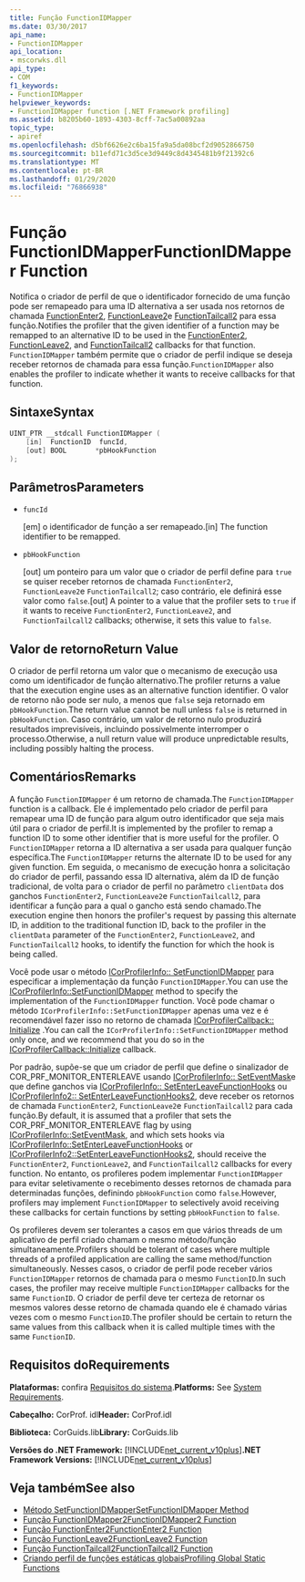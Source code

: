 ```yaml
---
title: Função FunctionIDMapper
ms.date: 03/30/2017
api_name:
- FunctionIDMapper
api_location:
- mscorwks.dll
api_type:
- COM
f1_keywords:
- FunctionIDMapper
helpviewer_keywords:
- FunctionIDMapper function [.NET Framework profiling]
ms.assetid: b8205b60-1893-4303-8cff-7ac5a00892aa
topic_type:
- apiref
ms.openlocfilehash: d5bf6626e2c6ba15fa9a5da08bcf2d9052866750
ms.sourcegitcommit: b11efd71c3d5ce3d9449c8d4345481b9f21392c6
ms.translationtype: MT
ms.contentlocale: pt-BR
ms.lasthandoff: 01/29/2020
ms.locfileid: "76866938"
---
```

# <a name="functionidmapper-function"></a><span data-ttu-id="9b647-102">Função FunctionIDMapper</span><span class="sxs-lookup"><span data-stu-id="9b647-102">FunctionIDMapper Function</span></span>
<span data-ttu-id="9b647-103">Notifica o criador de perfil de que o identificador fornecido de uma função pode ser remapeado para uma ID alternativa a ser usada nos retornos de chamada [FunctionEnter2](functionenter2-function.md), [FunctionLeave2](functionleave2-function.md)e [FunctionTailcall2](functiontailcall2-function.md) para essa função.</span><span class="sxs-lookup"><span data-stu-id="9b647-103">Notifies the profiler that the given identifier of a function may be remapped to an alternative ID to be used in the [FunctionEnter2](functionenter2-function.md), [FunctionLeave2](functionleave2-function.md), and [FunctionTailcall2](functiontailcall2-function.md) callbacks for that function.</span></span> <span data-ttu-id="9b647-104">`FunctionIDMapper` também permite que o criador de perfil indique se deseja receber retornos de chamada para essa função.</span><span class="sxs-lookup"><span data-stu-id="9b647-104">`FunctionIDMapper` also enables the profiler to indicate whether it wants to receive callbacks for that function.</span></span>  
  
## <a name="syntax"></a><span data-ttu-id="9b647-105">Sintaxe</span><span class="sxs-lookup"><span data-stu-id="9b647-105">Syntax</span></span>  
  
```cpp  
UINT_PTR __stdcall FunctionIDMapper (  
    [in]  FunctionID  funcId,   
    [out] BOOL       *pbHookFunction  
);  
```  
  
## <a name="parameters"></a><span data-ttu-id="9b647-106">Parâmetros</span><span class="sxs-lookup"><span data-stu-id="9b647-106">Parameters</span></span>

- `funcId`

  <span data-ttu-id="9b647-107">\[em] o identificador de função a ser remapeado.</span><span class="sxs-lookup"><span data-stu-id="9b647-107">\[in] The function identifier to be remapped.</span></span>

- `pbHookFunction`

  <span data-ttu-id="9b647-108">\[out] um ponteiro para um valor que o criador de perfil define para `true` se quiser receber retornos de chamada `FunctionEnter2`, `FunctionLeave2`e `FunctionTailcall2`; caso contrário, ele definirá esse valor como `false`.</span><span class="sxs-lookup"><span data-stu-id="9b647-108">\[out] A pointer to a value that the profiler sets to `true` if it wants to receive `FunctionEnter2`, `FunctionLeave2`, and `FunctionTailcall2` callbacks; otherwise, it sets this value to `false`.</span></span>

## <a name="return-value"></a><span data-ttu-id="9b647-109">Valor de retorno</span><span class="sxs-lookup"><span data-stu-id="9b647-109">Return Value</span></span>  
 <span data-ttu-id="9b647-110">O criador de perfil retorna um valor que o mecanismo de execução usa como um identificador de função alternativo.</span><span class="sxs-lookup"><span data-stu-id="9b647-110">The profiler returns a value that the execution engine uses as an alternative function identifier.</span></span> <span data-ttu-id="9b647-111">O valor de retorno não pode ser nulo, a menos que `false` seja retornado em `pbHookFunction`.</span><span class="sxs-lookup"><span data-stu-id="9b647-111">The return value cannot be null unless `false` is returned in `pbHookFunction`.</span></span> <span data-ttu-id="9b647-112">Caso contrário, um valor de retorno nulo produzirá resultados imprevisíveis, incluindo possivelmente interromper o processo.</span><span class="sxs-lookup"><span data-stu-id="9b647-112">Otherwise, a null return value will produce unpredictable results, including possibly halting the process.</span></span>  
  
## <a name="remarks"></a><span data-ttu-id="9b647-113">Comentários</span><span class="sxs-lookup"><span data-stu-id="9b647-113">Remarks</span></span>  
 <span data-ttu-id="9b647-114">A função `FunctionIDMapper` é um retorno de chamada.</span><span class="sxs-lookup"><span data-stu-id="9b647-114">The `FunctionIDMapper` function is a callback.</span></span> <span data-ttu-id="9b647-115">Ele é implementado pelo criador de perfil para remapear uma ID de função para algum outro identificador que seja mais útil para o criador de perfil.</span><span class="sxs-lookup"><span data-stu-id="9b647-115">It is implemented by the profiler to remap a function ID to some other identifier that is more useful for the profiler.</span></span> <span data-ttu-id="9b647-116">O `FunctionIDMapper` retorna a ID alternativa a ser usada para qualquer função específica.</span><span class="sxs-lookup"><span data-stu-id="9b647-116">The `FunctionIDMapper` returns the alternate ID to be used for any given function.</span></span> <span data-ttu-id="9b647-117">Em seguida, o mecanismo de execução honra a solicitação do criador de perfil, passando essa ID alternativa, além da ID de função tradicional, de volta para o criador de perfil no parâmetro `clientData` dos ganchos `FunctionEnter2`, `FunctionLeave2`e `FunctionTailcall2`, para identificar a função para a qual o gancho está sendo chamado.</span><span class="sxs-lookup"><span data-stu-id="9b647-117">The execution engine then honors the profiler's request by passing this alternate ID, in addition to the traditional function ID, back to the profiler in the `clientData` parameter of the `FunctionEnter2`, `FunctionLeave2`, and `FunctionTailcall2` hooks, to identify the function for which the hook is being called.</span></span>  
  
 <span data-ttu-id="9b647-118">Você pode usar o método [ICorProfilerInfo:: SetFunctionIDMapper](icorprofilerinfo-setfunctionidmapper-method.md) para especificar a implementação da função `FunctionIDMapper`.</span><span class="sxs-lookup"><span data-stu-id="9b647-118">You can use the [ICorProfilerInfo::SetFunctionIDMapper](icorprofilerinfo-setfunctionidmapper-method.md) method to specify the implementation of the `FunctionIDMapper` function.</span></span> <span data-ttu-id="9b647-119">Você pode chamar o método `ICorProfilerInfo::SetFunctionIDMapper` apenas uma vez e é recomendável fazer isso no retorno de chamada [ICorProfilerCallback:: Initialize](icorprofilercallback-initialize-method.md) .</span><span class="sxs-lookup"><span data-stu-id="9b647-119">You can call the `ICorProfilerInfo::SetFunctionIDMapper` method only once, and we recommend that you do so in the [ICorProfilerCallback::Initialize](icorprofilercallback-initialize-method.md) callback.</span></span>  
  
 <span data-ttu-id="9b647-120">Por padrão, supõe-se que um criador de perfil que define o sinalizador de COR_PRF_MONITOR_ENTERLEAVE usando [ICorProfilerInfo:: SetEventMask](icorprofilerinfo-seteventmask-method.md)e que define ganchos via [ICorProfilerInfo:: SetEnterLeaveFunctionHooks](icorprofilerinfo-setenterleavefunctionhooks-method.md) ou [ICorProfilerInfo2:: SetEnterLeaveFunctionHooks2](icorprofilerinfo2-setenterleavefunctionhooks2-method.md), deve receber os retornos de chamada `FunctionEnter2`, `FunctionLeave2`e `FunctionTailcall2` para cada função.</span><span class="sxs-lookup"><span data-stu-id="9b647-120">By default, it is assumed that a profiler that sets the COR_PRF_MONITOR_ENTERLEAVE flag by using [ICorProfilerInfo::SetEventMask](icorprofilerinfo-seteventmask-method.md), and which sets hooks via [ICorProfilerInfo::SetEnterLeaveFunctionHooks](icorprofilerinfo-setenterleavefunctionhooks-method.md) or [ICorProfilerInfo2::SetEnterLeaveFunctionHooks2](icorprofilerinfo2-setenterleavefunctionhooks2-method.md), should receive the `FunctionEnter2`, `FunctionLeave2`, and `FunctionTailcall2` callbacks for every function.</span></span> <span data-ttu-id="9b647-121">No entanto, os profileres podem implementar `FunctionIDMapper` para evitar seletivamente o recebimento desses retornos de chamada para determinadas funções, definindo `pbHookFunction` como `false`.</span><span class="sxs-lookup"><span data-stu-id="9b647-121">However, profilers may implement `FunctionIDMapper` to selectively avoid receiving these callbacks for certain functions by setting `pbHookFunction` to `false`.</span></span>  
  
 <span data-ttu-id="9b647-122">Os profileres devem ser tolerantes a casos em que vários threads de um aplicativo de perfil criado chamam o mesmo método/função simultaneamente.</span><span class="sxs-lookup"><span data-stu-id="9b647-122">Profilers should be tolerant of cases where multiple threads of a profiled application are calling the same method/function simultaneously.</span></span> <span data-ttu-id="9b647-123">Nesses casos, o criador de perfil pode receber vários `FunctionIDMapper` retornos de chamada para o mesmo `FunctionID`.</span><span class="sxs-lookup"><span data-stu-id="9b647-123">In such cases, the profiler may receive multiple `FunctionIDMapper` callbacks for the same `FunctionID`.</span></span> <span data-ttu-id="9b647-124">O criador de perfil deve ter certeza de retornar os mesmos valores desse retorno de chamada quando ele é chamado várias vezes com o mesmo `FunctionID`.</span><span class="sxs-lookup"><span data-stu-id="9b647-124">The profiler should be certain to return the same values from this callback when it is called multiple times with the same `FunctionID`.</span></span>  
  
## <a name="requirements"></a><span data-ttu-id="9b647-125">Requisitos do</span><span class="sxs-lookup"><span data-stu-id="9b647-125">Requirements</span></span>  
 <span data-ttu-id="9b647-126">**Plataformas:** confira [Requisitos do sistema](../../../../docs/framework/get-started/system-requirements.md).</span><span class="sxs-lookup"><span data-stu-id="9b647-126">**Platforms:** See [System Requirements](../../../../docs/framework/get-started/system-requirements.md).</span></span>  
  
 <span data-ttu-id="9b647-127">**Cabeçalho:** CorProf. idl</span><span class="sxs-lookup"><span data-stu-id="9b647-127">**Header:** CorProf.idl</span></span>  
  
 <span data-ttu-id="9b647-128">**Biblioteca:** CorGuids.lib</span><span class="sxs-lookup"><span data-stu-id="9b647-128">**Library:** CorGuids.lib</span></span>  
  
 <span data-ttu-id="9b647-129">**Versões do .NET Framework:** [!INCLUDE[net_current_v10plus](../../../../includes/net-current-v10plus-md.md)]</span><span class="sxs-lookup"><span data-stu-id="9b647-129">**.NET Framework Versions:** [!INCLUDE[net_current_v10plus](../../../../includes/net-current-v10plus-md.md)]</span></span>  
  
## <a name="see-also"></a><span data-ttu-id="9b647-130">Veja também</span><span class="sxs-lookup"><span data-stu-id="9b647-130">See also</span></span>

- [<span data-ttu-id="9b647-131">Método SetFunctionIDMapper</span><span class="sxs-lookup"><span data-stu-id="9b647-131">SetFunctionIDMapper Method</span></span>](icorprofilerinfo-setfunctionidmapper-method.md)
- [<span data-ttu-id="9b647-132">Função FunctionIDMapper2</span><span class="sxs-lookup"><span data-stu-id="9b647-132">FunctionIDMapper2 Function</span></span>](functionidmapper2-function.md)
- [<span data-ttu-id="9b647-133">Função FunctionEnter2</span><span class="sxs-lookup"><span data-stu-id="9b647-133">FunctionEnter2 Function</span></span>](functionenter2-function.md)
- [<span data-ttu-id="9b647-134">Função FunctionLeave2</span><span class="sxs-lookup"><span data-stu-id="9b647-134">FunctionLeave2 Function</span></span>](functionleave2-function.md)
- [<span data-ttu-id="9b647-135">Função FunctionTailcall2</span><span class="sxs-lookup"><span data-stu-id="9b647-135">FunctionTailcall2 Function</span></span>](functiontailcall2-function.md)
- [<span data-ttu-id="9b647-136">Criando perfil de funções estáticas globais</span><span class="sxs-lookup"><span data-stu-id="9b647-136">Profiling Global Static Functions</span></span>](profiling-global-static-functions.md)
